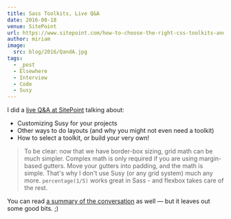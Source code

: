```yaml
---
title: Sass Toolkits, Live Q&A
date: 2016-08-18
venue: SitePoint
url: https://www.sitepoint.com/how-to-choose-the-right-css-toolkits-and-frameworks/
author: miriam
image:
  src: blog/2016/QandA.jpg
tags:
  - _post
  - Elsewhere
  - Interview
  - Code
  - Susy
---
```


I did a [live Q&A at SitePoint][qa]
talking about:

- Customizing Susy for your projects
- Other ways to do layouts (and why you might not even need a toolkit)
- How to select a toolkit, or build your very own!

[qa]: https://www.sitepoint.com/community/t/live-q-a-miriam-suzanne-on-susy-and-the-need-for-toolkits-on-18th-aug-2pm-pst/232664

> To be clear:
> now that we have border-box sizing,
> grid math can be much simpler.
> Complex math is only required
> if you are using margin-based gutters.
> Move your gutters into padding,
> and the math is simple.
> That's why I don't use Susy
> (or any grid system)
> much any more.
> `percentage(1/5)` works great in Sass -
> and flexbox takes care of the rest.

You can read
[a summary of the conversation][summary]
as well —
but it leaves out some good bits. ;)

[summary]: https://www.sitepoint.com/how-to-choose-the-right-css-toolkits-and-frameworks/
